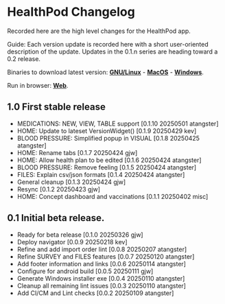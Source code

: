 # HealthPod Changelog

Recorded here are the high level changes for the HealthPod app.

Guide: Each version update is recorded here with a short user-oriented
description of the update. Updates in the 0.1.n series are heading
toward a 0.2 release.

Binaries to download latest version:
[**GNU/Linux**](https://solidcommunity.au/installers/healthpod-dev-linux.zip) -
[**MacOS**](https://solidcommunity.au/installers/healthpod-dev-macos.zip) -
[**Windows**](https://solidcommunity.au/installers/healthpod-dev-windows-inno.exe).

Run in browser: [**Web**](https://healthpod.solidcommunity.au).

## 1.0 First stable release

+ MEDICATIONS: NEW, VIEW, TABLE support [0.1.10 20250501 atangster]
+ HOME: Update to lateset VersionWidget() [0.1.9 20250429 kev]
+ BLOOD PRESSURE: Simplified popup in VISUAL [0.1.8 20250425 atangster]
+ HOME: Rename tabs [0.1.7 20250424 gjw]
+ HOME: Allow health plan to be edited [0.1.6 20250424 atangster]
+ BLOOD PRESSURE: Remove feeling [0.1.5 20250424 atangster]
+ FILES: Explain csv/json formats [0.1.4 20250424 atangster]
+ General cleanup [0.1.3 20250424 gjw]
+ Resync [0.1.2 20250423 gjw]
+ HOME: Concept dashboard and vaccinations [0.1.1 20250402 misc]

## 0.1 Initial beta release.

+ Ready for beta release [0.1.0 20250326 gjw]
+ Deploy navigator [0.0.9 20250218 kev]
+ Refine and add import order lint [0.0.8 20250207 atangster]
+ Refine SURVEY and FILES features [0.0.7 20250120 atangster]
+ Add footer information and links [0.0.6 20250114 atangster]
+ Configure for android build [0.0.5 20250111 gjw]
+ Generate Windows installer exe [0.0.4 20250110 atangster]
+ Cleanup all remaining lint issues [0.0.3 20250110 atangster]
+ Add CI/CM and Lint checks [0.0.2 20250109 atangster]
